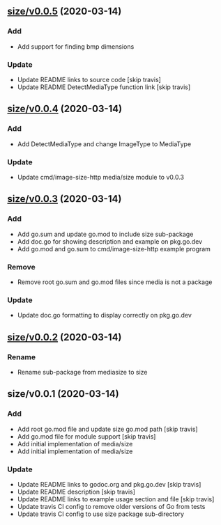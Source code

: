 
<a name="size/v0.0.5"></a>
## [size/v0.0.5](https://github.com/montanaflynn/media/compare/size/v0.0.4...size/v0.0.5) (2020-03-14)

### Add

* Add support for finding bmp dimensions

### Update

* Update README links to source code [skip travis]
* Update README DetectMediaType function link [skip travis]


<a name="size/v0.0.4"></a>
## [size/v0.0.4](https://github.com/montanaflynn/media/compare/size/v0.0.3...size/v0.0.4) (2020-03-14)

### Add

* Add DetectMediaType and change ImageType to MediaType

### Update

* Update cmd/image-size-http media/size module to v0.0.3


<a name="size/v0.0.3"></a>
## [size/v0.0.3](https://github.com/montanaflynn/media/compare/size/v0.0.2...size/v0.0.3) (2020-03-14)

### Add

* Add go.sum and update go.mod to include size sub-package
* Add doc.go for showing description and example on pkg.go.dev
* Add go.mod and go.sum to cmd/image-size-http example program

### Remove

* Remove root go.sum and go.mod files since media is not a package

### Update

* Update doc.go formatting to display correctly on pkg.go.dev


<a name="size/v0.0.2"></a>
## [size/v0.0.2](https://github.com/montanaflynn/media/compare/size/v0.0.1...size/v0.0.2) (2020-03-14)

### Rename

* Rename sub-package from mediasize to size


<a name="size/v0.0.1"></a>
## size/v0.0.1 (2020-03-14)

### Add

* Add root go.mod file and update size go.mod path [skip travis]
* Add go.mod file for module support [skip travis]
* Add initial implementation of media/size
* Add initial implementation of media/size

### Update

* Update README links to godoc.org and pkg.go.dev [skip travis]
* Update README description [skip travis]
* Update README links to example usage section and file [skip travis]
* Update travis CI config to remove older versions of Go from tests
* Update travis CI config to use size package sub-directory


